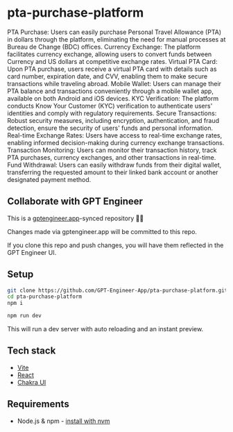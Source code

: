 # pta-purchase-platform

PTA Purchase: Users can easily purchase Personal Travel Allowance (PTA) in dollars through the platform, eliminating the need for manual processes at Bureau de Change (BDC) offices.
Currency Exchange: The platform facilitates currency exchange, allowing users to convert funds between Currency and US dollars at competitive exchange rates.
Virtual PTA Card: Upon PTA purchase, users receive a virtual PTA card with details such as card number, expiration date, and CVV, enabling them to make secure transactions while traveling abroad.
Mobile Wallet: Users can manage their PTA balance and transactions conveniently through a mobile wallet app, available on both Android and iOS devices.
KYC Verification: The platform conducts Know Your Customer (KYC) verification to authenticate users' identities and comply with regulatory requirements.
Secure Transactions: Robust security measures, including encryption, authentication, and fraud detection, ensure the security of users' funds and personal information.
Real-time Exchange Rates: Users have access to real-time exchange rates, enabling informed decision-making during currency exchange transactions.
Transaction Monitoring: Users can monitor their transaction history, track PTA purchases, currency exchanges, and other transactions in real-time.
Fund Withdrawal: Users can easily withdraw funds from their digital wallet, transferring the requested amount to their linked bank account or another designated payment method.


## Collaborate with GPT Engineer

This is a [gptengineer.app](https://gptengineer.app)-synced repository 🌟🤖

Changes made via gptengineer.app will be committed to this repo.

If you clone this repo and push changes, you will have them reflected in the GPT Engineer UI.

## Setup

```sh
git clone https://github.com/GPT-Engineer-App/pta-purchase-platform.git
cd pta-purchase-platform
npm i
```

```sh
npm run dev
```

This will run a dev server with auto reloading and an instant preview.

## Tech stack

- [Vite](https://vitejs.dev/)
- [React](https://react.dev/)
- [Chakra UI](https://chakra-ui.com/)

## Requirements

- Node.js & npm - [install with nvm](https://github.com/nvm-sh/nvm#installing-and-updating)
